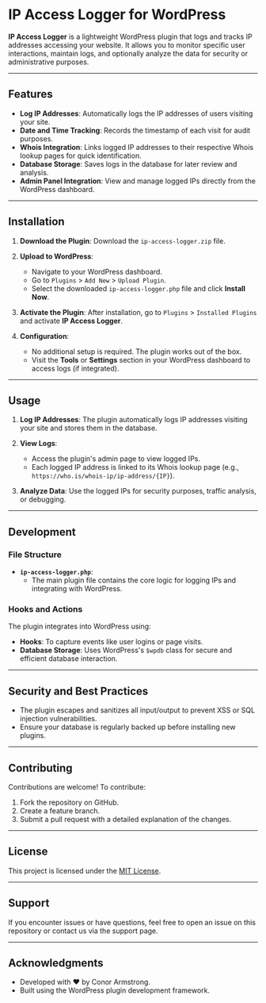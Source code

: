 # IP Access Logger for WordPress

**IP Access Logger** is a lightweight WordPress plugin that logs and tracks IP addresses accessing your website. It allows you to monitor specific user interactions, maintain logs, and optionally analyze the data for security or administrative purposes.

---

## Features

- **Log IP Addresses**: Automatically logs the IP addresses of users visiting your site.
- **Date and Time Tracking**: Records the timestamp of each visit for audit purposes.
- **Whois Integration**: Links logged IP addresses to their respective Whois lookup pages for quick identification.
- **Database Storage**: Saves logs in the database for later review and analysis.
- **Admin Panel Integration**: View and manage logged IPs directly from the WordPress dashboard.

---

## Installation

1. **Download the Plugin**:
   Download the `ip-access-logger.zip` file.

2. **Upload to WordPress**:
   - Navigate to your WordPress dashboard.
   - Go to `Plugins` > `Add New` > `Upload Plugin`.
   - Select the downloaded `ip-access-logger.php` file and click **Install Now**.

3. **Activate the Plugin**:
   After installation, go to `Plugins` > `Installed Plugins` and activate **IP Access Logger**.

4. **Configuration**:
   - No additional setup is required. The plugin works out of the box.
   - Visit the **Tools** or **Settings** section in your WordPress dashboard to access logs (if integrated).

---

## Usage

1. **Log IP Addresses**:
   The plugin automatically logs IP addresses visiting your site and stores them in the database.

2. **View Logs**:
   - Access the plugin's admin page to view logged IPs.
   - Each logged IP address is linked to its Whois lookup page (e.g., `https://who.is/whois-ip/ip-address/{IP}`).

3. **Analyze Data**:
   Use the logged IPs for security purposes, traffic analysis, or debugging.

---

## Development

### File Structure

- **`ip-access-logger.php`**:
  - The main plugin file contains the core logic for logging IPs and integrating with WordPress.

### Hooks and Actions

The plugin integrates into WordPress using:
- **Hooks**: To capture events like user logins or page visits.
- **Database Storage**: Uses WordPress's `$wpdb` class for secure and efficient database interaction.

---

## Security and Best Practices

- The plugin escapes and sanitizes all input/output to prevent XSS or SQL injection vulnerabilities.
- Ensure your database is regularly backed up before installing new plugins.

---

## Contributing

Contributions are welcome! To contribute:
1. Fork the repository on GitHub.
2. Create a feature branch.
3. Submit a pull request with a detailed explanation of the changes.

---

## License

This project is licensed under the [MIT License](LICENSE).

---

## Support

If you encounter issues or have questions, feel free to open an issue on this repository or contact us via the support page.

---

## Acknowledgments

- Developed with ❤️ by Conor Armstrong.
- Built using the WordPress plugin development framework.
